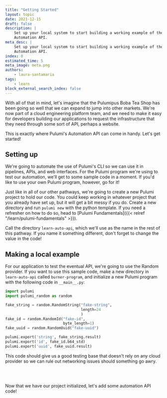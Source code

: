 ```yaml
---
title: "Getting Started"
layout: topic
date: 2021-12-15
draft: false
description: |
    Set up your local system to start building a working example of the
    Automation API.
meta_desc: |
    Set up your local system to start building a working example of the
    Automation API.
index: 0
estimated_time: 5
meta_image: meta.png
authors:
    - laura-santamaria
tags:
    - learn
block_external_search_index: false
---
```


With all of that in mind, let's imagine that the Pulumipus Boba Tea Shop has
been going so well that we can expand to jump into other markets. We're now part
of a cloud engineering platform team, and we need to make it easy for developers
building our applications to request the infrastructure that they need through
some sort of API, perhaps a website.

This is exactly where Pulumi's Automation API can come in handy. Let's get
started!

## Setting up

We're going to automate the use of Pulumi's CLI so we can use it in pipelines,
APIs, and web interfaces. For the Pulumi program we're using to test our
automation, we'll get to some sample code in a moment. If you'd like to use your
own Pulumi program, however, go for it!

Just like in all of our other pathways, we're going to create a new Pulumi
project to hold our code. You could keep working in whatever project that you
already have set up, but it will get a bit messy if you do. Create a new
directory and run `pulumi new` with the python template. If you need a refresher
on how to do so, head to [Pulumi
Fundamentals]({{< relref "/learn/pulumi-fundamentals" >}}).

Call the directory `learn-auto-api`, which we'll use as the name in the rest of
this pathway. If you name it something different, don't forget to change the
value in the code!

## Making a local example

For our application to test the eventual API, we're going to use the Random
provider. If you want to use this sample code, make a new directory in
`learn-auto-api` called `burner-program`, and initialize a new Pulumi program
with the following code in `__main__.py`:

```python
import pulumi
import pulumi_random as random

fake_string = random.RandomString("fake-string",
                                  length=24
                                  )
fake_id = random.RandomId("fake-id",
                          byte_length=1)
fake_uuid = random.RandomUuid("fake-uuid")

pulumi.export('string', fake_string.result)
pulumi.export('id', fake_id.b64_std)
pulumi.export('uuid', fake_uuid.result)
```

This code should give us a good testing base that doesn't rely on any cloud
provider so we can rule out networking issues should something go awry.

<br/>
<br/>

Now that we have our project initialized, let's add some automation API code!
